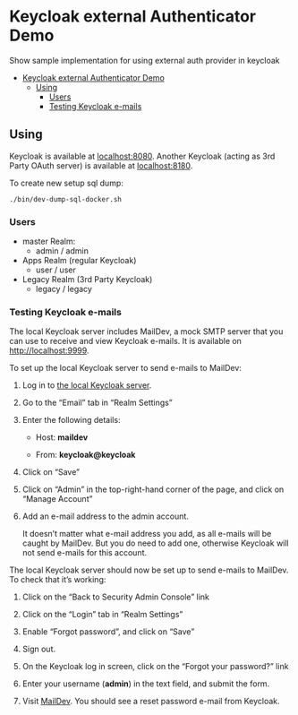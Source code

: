 # Keycloak external Authenticator Demo
Show sample implementation for using external auth provider in keycloak

- [Keycloak external Authenticator Demo](#keycloak-external-authenticator-demo)
  - [Using](#using)
    - [Users](#users)
    - [Testing Keycloak e-mails](#testing-keycloak-e-mails)

## Using

Keycloak is available at [localhost:8080](http://localhost:8080/). Another Keycloak (acting as 3rd Party OAuth server) is available at [localhost:8180](http://localhost:8180/).

To create new setup sql dump:
```
./bin/dev-dump-sql-docker.sh 
```
### Users

* master Realm:
  * admin / admin
* Apps Realm (regular Keycloak)
  * user / user
* Legacy Realm (3rd Party Keycloak)
  * legacy / legacy

### Testing Keycloak e-mails
The local Keycloak server includes MailDev, a mock SMTP server that you can use to receive and view Keycloak e-mails. It is available on <http://localhost:9999>.

To set up the local Keycloak server to send e-mails to MailDev:

1. Log in to [the local Keycloak server](http://localhost:8080).

2. Go to the “Email” tab in “Realm Settings”

3. Enter the following details:

    - Host: **maildev**

    - From: **keycloak@keycloak**

4. Click on “Save”

5. Click on “Admin” in the top-right-hand corner of the page, and click on “Manage Account”

6. Add an e-mail address to the admin account.

    It doesn’t matter what e-mail address you add, as all e-mails will be caught by MailDev. But you do need to add one, otherwise Keycloak will not send e-mails for this account.

The local Keycloak server should now be set up to send e-mails to MailDev. To check that it’s working:

1. Click on the “Back to Security Admin Console” link

2. Click on the “Login” tab in “Realm Settings”

3. Enable “Forgot password”, and click on “Save”

4. Sign out.

5. On the Keycloak log in screen, click on the “Forgot your password?” link

6. Enter your username (**admin**) in the text field, and submit the form.

7. Visit [MailDev](http://localhost:9999). You should see a reset password e-mail from Keycloak.